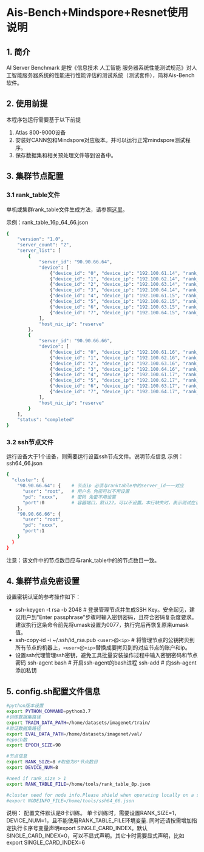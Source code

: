 # Ais-Bench+Mindspore+Resnet使用说明

## 1. 简介

AI Server Benchmark 是按《信息技术 人工智能 服务器系统性能测试规范》对人工智能服务器系统的性能进行性能评估的测试系统（测试套件），简称Ais-Bench软件。

## 2. 使用前提

本程序包运行需要基于以下前提

1. Atlas 800-9000设备
2. 安装好CANN包和Mindspore对应版本。并可以运行正常mindspore测试程序。
3. 保存数据集和相关预处理文件等到设备中。

## 3. 集群节点配置

### 3.1 rank_table文件

单机或集群rank_table文件生成方法，请参照[这里](https://gitee.com/mindspore/models/tree/master/utils/hccl_tools#merge_hccl)。

示例：rank_table_16p_64_66.json

```bash
{
    "version": "1.0",
    "server_count": "2",
    "server_list": [
        {
            "server_id": "90.90.66.64",
            "device": [
                {"device_id": "0", "device_ip": "192.100.61.14", "rank_id": "0"},
                {"device_id": "1", "device_ip": "192.100.62.14", "rank_id": "1"},
                {"device_id": "2", "device_ip": "192.100.63.14", "rank_id": "2"},
                {"device_id": "3", "device_ip": "192.100.64.14", "rank_id": "3"},
                {"device_id": "4", "device_ip": "192.100.61.15", "rank_id": "4"},
                {"device_id": "5", "device_ip": "192.100.62.15", "rank_id": "5"},
                {"device_id": "6", "device_ip": "192.100.63.15", "rank_id": "6"},
                {"device_id": "7", "device_ip": "192.100.64.15", "rank_id": "7"}
            ],
            "host_nic_ip": "reserve"
        },
        {
            "server_id": "90.90.66.66",
            "device": [
                {"device_id": "0", "device_ip": "192.100.61.16", "rank_id": "8"},
                {"device_id": "1", "device_ip": "192.100.62.16", "rank_id": "9"},
                {"device_id": "2", "device_ip": "192.100.63.16", "rank_id": "10"},
                {"device_id": "3", "device_ip": "192.100.64.16", "rank_id": "11"},
                {"device_id": "4", "device_ip": "192.100.61.17", "rank_id": "12"},
                {"device_id": "5", "device_ip": "192.100.62.17", "rank_id": "13"},
                {"device_id": "6", "device_ip": "192.100.63.17", "rank_id": "14"},
                {"device_id": "7", "device_ip": "192.100.64.17", "rank_id": "15"}
            ],
            "host_nic_ip": "reserve"
        }
    ],
    "status": "completed"
}
```

### 3.2 ssh节点文件

运行设备大于1个设备，则需要运行设置ssh节点文件。说明节点信息
示例：ssh64_66.json

```bash
{
  "cluster": {
    "90.90.66.64": {    # 节点ip 必须与ranktable中的server_id一一对应
      "user": "root",   # 用户名 免密可以不用设置
      "pd": "xxxx",     # 密码 免密不用设置
      "port":0          # 容器端口，默认22。可以不设置。本行缺失时，表示测试在该节点本地（非容器）运行，设置时表示在容器中运行并提供指定端口访问能力
    },
    "90.90.66.66": {
      "user": "root",
      "pd": "xxxx",
      "port":1
    }
  }
}
```

注意：该文件中的节点数目应与rank_table中的的节点数目一致。

## 4. 集群节点免密设置

设置密钥认证的参考操作如下：

+ ssh-keygen -t rsa -b 2048   # 登录管理节点并生成SSH Key。安全起见，建议用户到"Enter passphrase"步骤时输入密钥密码，且符合密码复杂度要求。建议执行这条命令前先将umask设置为0077，执行完后再恢复原来umask值。
+ ssh-copy-id -i ~/.ssh/id_rsa.pub `<user>`@`<ip>`   # 将管理节点的公钥拷贝到所有节点的机器上，`<user>`@`<ip>`替换成要拷贝到的对应节点的账户和ip。
+ 设置ssh代理管理ssh密钥，避免工具批量安装操作过程中输入密钥密码和节点密码
  ssh-agent bash   # 开启ssh-agent的bash进程
  ssh-add                # 向ssh-agent添加私钥

## 5. config.sh配置文件信息

```bash
#python版本设置
export PYTHON_COMMAND=python3.7
#训练数据集路径
export TRAIN_DATA_PATH=/home/datasets/imagenet/train/
#验证数据集路径
export EVAL_DATA_PATH=/home/datasets/imagenet/val/
#epoch数
export EPOCH_SIZE=90

#节点信息
export RANK_SIZE=8 #取值为8*节点数目
export DEVICE_NUM=8

#need if rank_size > 1
export RANK_TABLE_FILE=/home/tools/rank_table_8p.json

#cluster need for node info.Please shield when operating locally on a single machine. Enable during cluster operation
#export NODEINFO_FILE=/home/tools/ssh64_66.json
```
说明：
配置文件默认是8卡训练。
单卡训练时，需要设置RANK_SIZE=1，DEVICE_NUM=1，且不能使用RANK_TABLE_FILE环境变量.
同时还请按需增加指定执行卡序号变量声明export SINGLE_CARD_INDEX。默认 SINGLE_CARD_INDEX=0，可以不显式声明。其它卡时需要显式声明，比如export SINGLE_CARD_INDEX=6
